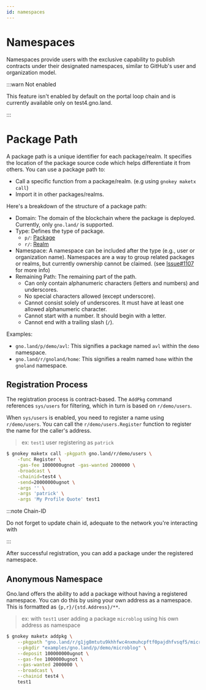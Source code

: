 ```yaml
---
id: namespaces
---
```


# Namespaces

Namespaces provide users with the exclusive capability to publish contracts under their designated namespaces,
similar to GitHub's user and organization model.

:::warn Not enabled

This feature isn't enabled by default on the portal loop chain and is currently available only on test4.gno.land.

:::

# Package Path

A package path is a unique identifier for each package/realm. It specifies the location of the package source
code which helps differentiate it from others. You can use a package path to:

- Call a specific function from a package/realm. (e.g using `gnokey maketx call`)
- Import it in other packages/realms.

Here's a breakdown of the structure of a package path:

- Domain: The domain of the blockchain where the package is deployed. Currently, only `gno.land/` is supported.
- Type: Defines the type of package.
    - `p/`: [Package](packages.md)
    - `r/`: [Realm](realms.md)
- Namespace: A namespace can be included after the type (e.g., user or organization name). Namespaces are a
  way to group related packages or realms, but currently ownership cannot be claimed. (see 
  [Issue#1107](https://github.com/gnolang/gno/issues/1107) for more info)
- Remaining Path: The remaining part of the path.
    - Can only contain alphanumeric characters (letters and numbers) and underscores.
    - No special characters allowed (except underscore).
    - Cannot consist solely of underscores. It must have at least one allowed alphanumeric character.
    - Cannot start with a number. It should begin with a letter.
    - Cannot end with a trailing slash (`/`).

Examples:

- `gno.land/p/demo/avl`: This signifies a package named `avl` within the `demo` namespace.
- `gno.land/r/gnoland/home`: This signifies a realm named `home` within the `gnoland` namespace.

## Registration Process

The registration process is contract-based. The `AddPkg` command references
`sys/users` for filtering, which in turn is based on `r/demo/users`.

When `sys/users` is enabled, you need to register a name using `r/demo/users`. You can call the
`r/demo/users.Register` function to register the name for the caller's address.

> ex: `test1` user registering as `patrick`
```bash
$ gnokey maketx call -pkgpath gno.land/r/demo/users \
    -func Register \
    -gas-fee 1000000ugnot -gas-wanted 2000000 \
    -broadcast \
    -chainid=test4 \
    -send=20000000ugnot \
    -args '' \
    -args 'patrick' \
    -args 'My Profile Quote' test1
```

:::note Chain-ID

Do not forget to update chain id, adequate to the network you're interacting with

:::


After successful registration, you can add a package under the registered namespace.

## Anonymous Namespace

Gno.land offers the ability to add a package without having a registered namespace. 
You can do this by using your own address as a namespace. This is formatted as `{p,r}/{std.Address}/**`. 

> ex:  with `test1` user adding a package `microblog` using his own address as namespace
```bash
$ gnokey maketx addpkg \
    --pkgpath "gno.land/r/g1jg8mtutu9khhfwc4nxmuhcpftf0pajdhfvsqf5/microblog" \
    --pkgdir "examples/gno.land/p/demo/microblog" \
    --deposit 100000000ugnot \
    --gas-fee 1000000ugnot \
    --gas-wanted 2000000 \
    --broadcast \
    --chainid test4 \
    test1
```
